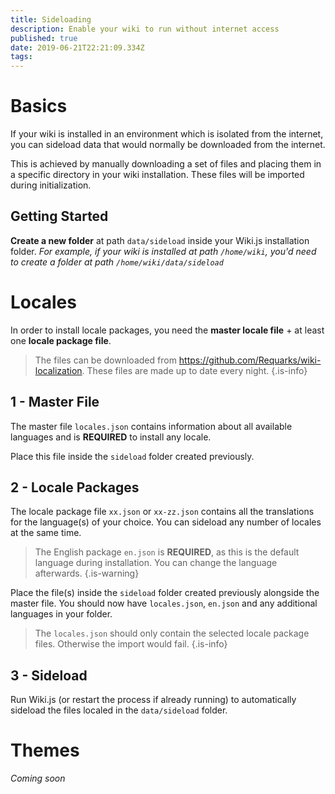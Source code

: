 ```yaml
---
title: Sideloading
description: Enable your wiki to run without internet access
published: true
date: 2019-06-21T22:21:09.334Z
tags: 
---
```


# Basics

If your wiki is installed in an environment which is isolated from the internet, you can sideload data that would normally be downloaded from the internet.

This is achieved by manually downloading a set of files and placing them in a specific directory in your wiki installation. These files will be imported during initialization.

## Getting Started

**Create a new folder** at path `data/sideload` inside your Wiki.js installation folder.
*For example, if your wiki is installed at path `/home/wiki`, you'd need to create a folder at path `/home/wiki/data/sideload`*

# Locales

In order to install locale packages, you need the **master locale file** + at least one **locale package file**.

> The files can be downloaded from https://github.com/Requarks/wiki-localization. These files are made up to date every night.
{.is-info}

## 1 - Master File

The master file `locales.json` contains information about all available languages and is **REQUIRED** to install any locale.

Place this file inside the `sideload` folder created previously.

## 2 - Locale Packages

The locale package file `xx.json` or `xx-zz.json` contains all the translations for the language(s) of your choice. You can sideload any number of locales at the same time.

> The English package `en.json` is **REQUIRED**, as this is the default language during installation. You can change the language afterwards.
{.is-warning}

Place the file(s) inside the `sideload` folder created previously alongside the master file. You should now have `locales.json`, `en.json` and any additional languages in your folder.
> The `locales.json` should only contain the selected locale package files. Otherwise the import would fail. 
{.is-info}

## 3 - Sideload

Run Wiki.js (or restart the process if already running) to automatically sideload the files localed in the `data/sideload` folder.

# Themes

*Coming soon*
